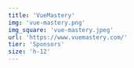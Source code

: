 ```yaml
---
title: 'VueMastery'
img: 'vue-mastery.png'
img_square: 'vue-mastery.jpeg'
url: 'https://www.vuemastery.com/'
tier: 'Sponsors'
size: 'h-12'
---
```

